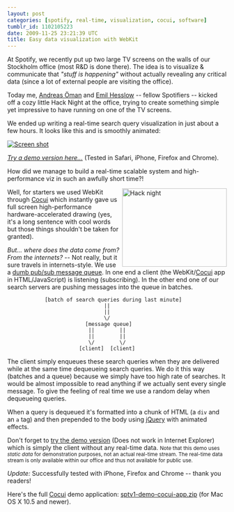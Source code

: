 ```yaml
---
layout: post
categories: [spotify, real-time, visualization, cocui, software]
tumblr_id: 1102105223  
date: 2009-11-25 23:21:39 UTC
title: Easy data visualization with WebKit
---
```


At Spotify, we recently put up two large TV screens on the walls of our Stockholm office (most R&D is done there). The idea is to visualize & communicate that *"stuff is happening"* without actually revealing any critical data (since a lot of external people are visiting the office).

Today me, [Andreas Öman](http://www.lonelycoder.com/) and [Emil Hesslow](http://hesslow.se/) -- fellow Spotifiers -- kicked off a cozy little Hack Night at the office, trying to create something simple yet impressive to have running on one of the TV screens.

We ended up writing a real-time search query visualization in just about a few hours. It looks like this and is smoothly animated:

[<img src="http://farm3.static.flickr.com/2683/4134842328_5f28afb5c9_b.jpg" alt="Screen shot">](http://hunch.se/tmp/091126-sptv1demo/)

*[Try a demo version here...](http://hunch.se/tmp/091126-sptv1demo/)* (Tested in Safari, iPhone, Firefox and Chrome).

How did we manage to build a real-time scalable system and high-performance viz in such an awfully short time?!

<img src="http://farm3.static.flickr.com/2509/4134104571_69eda37643_m.jpg" width="240" height="180" alt="Hack night" align="right" title="Hacking in style with lit candles and beer">Well, for starters we used WebKit through [Cocui](http://rsms.me/2009/09/16/introduction-to-cocui.html) which instantly gave us full screen high-performance hardware-accelerated drawing (yes, it's a long sentence with cool words but those things shouldn't be taken for granted).

*But... where does the data come from? From the internets?* -- Not really, but it sure travels in internets-style. We use a [dumb pub/sub message queue](/2009/10/comethttp-push-with-nginx). In one end a client (the WebKit/[Cocui](/2009/09/introduction-to-cocui) app in HTML/JavaScript) is listening (subscribing). In the other end one of our search servers are pushing messages into the queue in batches.

              	[batch of search queries during last minute]
              	                   ||
              	                   ||
              	                   \/
              	             [message queue]
              	              ||        ||
              	              ||        ||
              	              \/        \/
              	           [client]  [client]

The client simply enqueues these search queries when they are delivered while at the same time dequeueing search queries. We do it this way (batches and a queue) because we simply have too high rate of searches. It would be almost impossible to read anything if we actually sent every single message. To give the feeling of real time we use a random delay when dequeueing queries.

When a query is dequeued it's formatted into a chunk of HTML (a `div` and an `a` tag) and then prepended to the body using [jQuery](http://jquery.com/) with animated effects.

Don't forget to [try the demo version](http://hunch.se/tmp/091126-sptv1demo/) (Does not work in Internet Explorer) which is simply the client without any real-time data. <small>Note that this demo uses *static data* for demonstration purposes, not an actual real-time stream. The real-time data stream is only available within our office and thus not available for public use.</small>

*Update:* Successfully tested with iPhone, Firefox and Chrome -- thank you readers!

Here's the full [Cocui](/2009/09/introduction-to-cocui) demo application: [sptv1-demo-cocui-app.zip](http://hunch.se/tmp/091126-sptv1demo/sptv1-demo-cocui-app.zip) (for Mac OS X 10.5 and newer).
